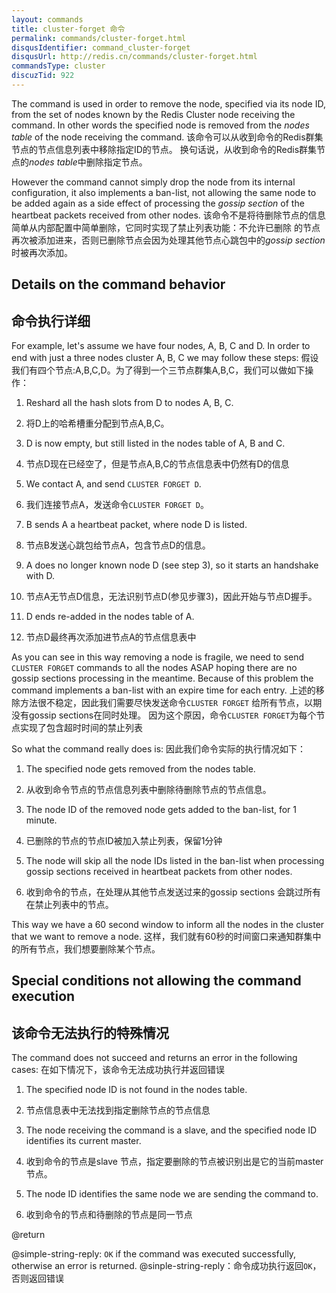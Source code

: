 ```yaml
---
layout: commands
title: cluster-forget 命令
permalink: commands/cluster-forget.html
disqusIdentifier: command_cluster-forget
disqusUrl: http://redis.cn/commands/cluster-forget.html
commandsType: cluster
discuzTid: 922
---
```


The command is used in order to remove the node, specified via its node ID,
from the set of nodes known by the Redis Cluster node receiving the command.
In other words the specified node is removed from the *nodes table* of the
node receiving the command.
该命令可以从收到命令的Redis群集节点的节点信息列表中移除指定ID的节点。
换句话说，从收到命令的Redis群集节点的*nodes table*中删除指定节点。

However the command cannot simply drop the node from its internal configuration,
it also implements a ban-list, not allowing the same node to be added again
as a side effect of processing the *gossip section* of the heartbeat packets
received from other nodes.
该命令不是将待删除节点的信息简单从内部配置中简单删除，它同时实现了禁止列表功能：不允许已删除
的节点再次被添加进来，否则已删除节点会因为处理其他节点心跳包中的*gossip section*时被再次添加。

## Details on the command behavior
## 命令执行详细
For example, let's assume we have four nodes, A, B, C and D. In order to
end with just a three nodes cluster A, B, C we may follow these steps:
假设我们有四个节点:A,B,C,D。为了得到一个三节点群集A,B,C，我们可以做如下操作：
1. Reshard all the hash slots from D to nodes A, B, C.
1. 将D上的哈希槽重分配到节点A,B,C。

2. D is now empty, but still listed in the nodes table of A, B and C.
2. 节点D现在已经空了，但是节点A,B,C的节点信息表中仍然有D的信息

3. We contact A, and send `CLUSTER FORGET D`.
3. 我们连接节点A，发送命令`CLUSTER FORGET D`。

4. B sends A a heartbeat packet, where node D is listed.
4. 节点B发送心跳包给节点A，包含节点D的信息。

5. A does no longer known node D (see step 3), so it starts an handshake with D.
5. 节点A无节点D信息，无法识别节点D(参见步骤3)，因此开始与节点D握手。

6. D ends re-added in the nodes table of A.
6. 节点D最终再次添加进节点A的节点信息表中

As you can see in this way removing a node is fragile, we need to send
`CLUSTER FORGET` commands to all the nodes ASAP hoping there are no
gossip sections processing in the meantime. Because of this problem the
command implements a ban-list with an expire time for each entry.
上述的移除方法很不稳定，因此我们需要尽快发送命令`CLUSTER FORGET` 给所有节点，以期没有gossip sections在同时处理。
因为这个原因，命令`CLUSTER FORGET`为每个节点实现了包含超时时间的禁止列表


So what the command really does is:
因此我们命令实际的执行情况如下：

1. The specified node gets removed from the nodes table.
1. 从收到命令节点的节点信息列表中删除待删除节点的节点信息。

2. The node ID of the removed node gets added to the ban-list, for 1 minute.
2. 已删除的节点的节点ID被加入禁止列表，保留1分钟

3. The node will skip all the node IDs listed in the ban-list when processing gossip sections received in heartbeat packets from other nodes.
3. 收到命令的节点，在处理从其他节点发送过来的gossip sections 会跳过所有在禁止列表中的节点。

This way we have a 60 second window to inform all the nodes in the cluster that
we want to remove a node.
这样，我们就有60秒的时间窗口来通知群集中的所有节点，我们想要删除某个节点。
## Special conditions not allowing the command execution
## 该命令无法执行的特殊情况

The command does not succeed and returns an error in the following cases:
在如下情况下，该命令无法成功执行并返回错误
1. The specified node ID is not found in the nodes table.
1. 节点信息表中无法找到指定删除节点的节点信息

2. The node receiving the command is a slave, and the specified node ID identifies its current master.
2. 收到命令的节点是slave 节点，指定要删除的节点被识别出是它的当前master节点。

3. The node ID identifies the same node we are sending the command to.
3. 收到命令的节点和待删除的节点是同一节点

@return

@simple-string-reply: `OK` if the command was executed successfully, otherwise an error is returned.
@sinple-string-reply：命令成功执行返回`OK`，否则返回错误
